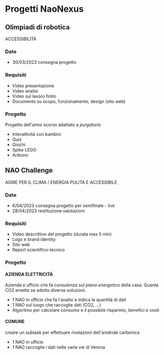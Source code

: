 # Progetti NaoNexus

## Olimpiadi di robotica

ACCESSIBILITÀ

### Date

- 30/03/2023 consegna progetto

### Requisiti

- Video presentazione
- Video analisi
- Video sul lavoro finito
- Documento su scopo, funzionamento, design (sito web)

### Progetto

Progetto dell'anno scorso adattato a *purgatorio*

- Interattività con bambini
- Quiz
- Giochi
- Spike LEGO
- Arduino

## NAO Challenge

AGIRE PER IL CLIMA / ENERGIA PULITA E ACCESSIBILE

### Date

- 6/04/2023 consegna progetto per semifinale - live
- 28/04/2023 restituzione valutazioni

### Requisiti

- Video descrittivo del progetto (durata max 5 min)
- Logo e brand identity
- Sito web
- Report scientifico-tecnico

### Progetto

#### AZIENDA ELETTRICITÀ

Azienda e ufficio che fa *consulenza sul piano energetico* della casa. Quanta CO2 emetto se adotto diverse soluzioni.

- 1 NAO in ufficio che fa l'analisi e indica la quantità di dati
- 1 NAO sul luogo che raccoglie dati (CO2, ...)
- Algoritmo per calcolare consumo e il possibile risparmio, benefici e costi

#### COMUNE

creare un subtask per effettuare rivelazioni dell'anidride carbonica

- 1 NAO in ufficio
- 1 NAO raccoglie i dati nelle varie vie di Verona
